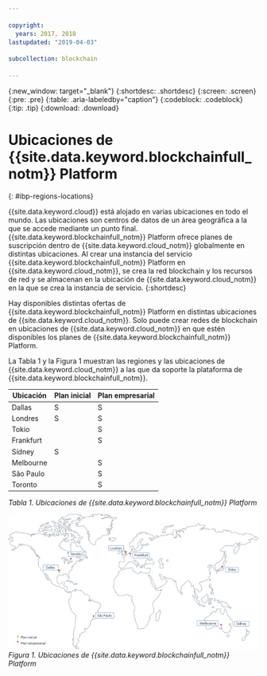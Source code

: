 ```yaml
---

copyright:
  years: 2017, 2018
lastupdated: "2019-04-03"

subcollection: blockchain

---
```


{:new_window: target="_blank"}
{:shortdesc: .shortdesc}
{:screen: .screen}
{:pre: .pre}
{:table: .aria-labeledby="caption"}
{:codeblock: .codeblock}
{:tip: .tip}
{:download: .download}


# Ubicaciones de {{site.data.keyword.blockchainfull_notm}} Platform
{: #ibp-regions-locations}

{{site.data.keyword.cloud}} está alojado en varias ubicaciones en todo el mundo. Las ubicaciones son centros de datos de un área geográfica a la que se accede mediante un punto final. {{site.data.keyword.blockchainfull_notm}} Platform ofrece planes de suscripción dentro de {{site.data.keyword.cloud_notm}} globalmente en distintas ubicaciones. Al crear una instancia del servicio {{site.data.keyword.blockchainfull_notm}} Platform en {{site.data.keyword.cloud_notm}}, se crea la red blockchain y los recursos de red y se almacenan en la ubicación de {{site.data.keyword.cloud_notm}} en la que se crea la instancia de servicio.
{:shortdesc}

Hay disponibles distintas ofertas de {{site.data.keyword.blockchainfull_notm}} Platform en distintas ubicaciones de {{site.data.keyword.cloud_notm}}. Solo puede crear redes de blockchain en ubicaciones de {{site.data.keyword.cloud_notm}} en que estén disponibles los planes de {{site.data.keyword.blockchainfull_notm}} Platform.

La Tabla 1 y la Figura 1 muestran las regiones y las ubicaciones de {{site.data.keyword.cloud_notm}} a las que da soporte la plataforma de {{site.data.keyword.blockchainfull_notm}}.

| Ubicación | Plan inicial | Plan empresarial |
|--------|----------|----------|
| Dallas | S | S |
| Londres | S | S |
| Tokio |  | S |
| Frankfurt |  | S |
| Sídney | S |  |
| Melbourne |  | S |
| São Paulo |  | S |
| Toronto |  | S |

_Tabla 1. Ubicaciones de {{site.data.keyword.blockchainfull_notm}} Platform_


![Ubicaciones de {{site.data.keyword.blockchainfull_notm}} Platform](../images/ibp_regions.png "Ubicaciones de {{site.data.keyword.blockchainfull_notm}} Platform")  
_Figura 1. Ubicaciones de {{site.data.keyword.blockchainfull_notm}} Platform_
